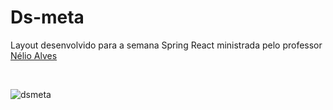 <h1>Ds-meta</h1>
<p>Layout desenvolvido para a semana Spring React ministrada pelo professor <a href="https://github.com/acenelio" target="_blank" rel="noopener noreferrer">Nélio Alves</a></p><br>

![dsmeta](https://user-images.githubusercontent.com/87610833/178748711-6897a097-a124-4a6e-9222-475a470f2601.png)
